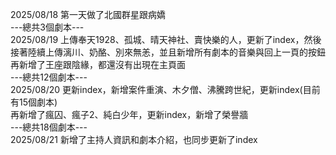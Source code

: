 2025/08/18 第一天做了北國群星跟病嬌  
---總共3個劇本---  
2025/08/19 上傳奉天1928、孤城、晴天神社、賣快樂的人，更新了index，然後接著陸續上傳漓川、奶酪、別來無恙，並且新增所有劇本的音樂與回上一頁的按鈕  
再新增了王座跟陰緣，都還沒有出現在主頁面  
---總共12個劇本---  
2025/08/20 更新index，新增案件重演、木夕僧、沸騰跨世紀，更新index(目前有15個劇本)  
再新增了瘋囚、瘋子2、純白少年，更新index，新增了榮譽牆  
---總共18個劇本---  
2025/08/21 新增了主持人資訊和劇本介紹，也同步更新了index  
